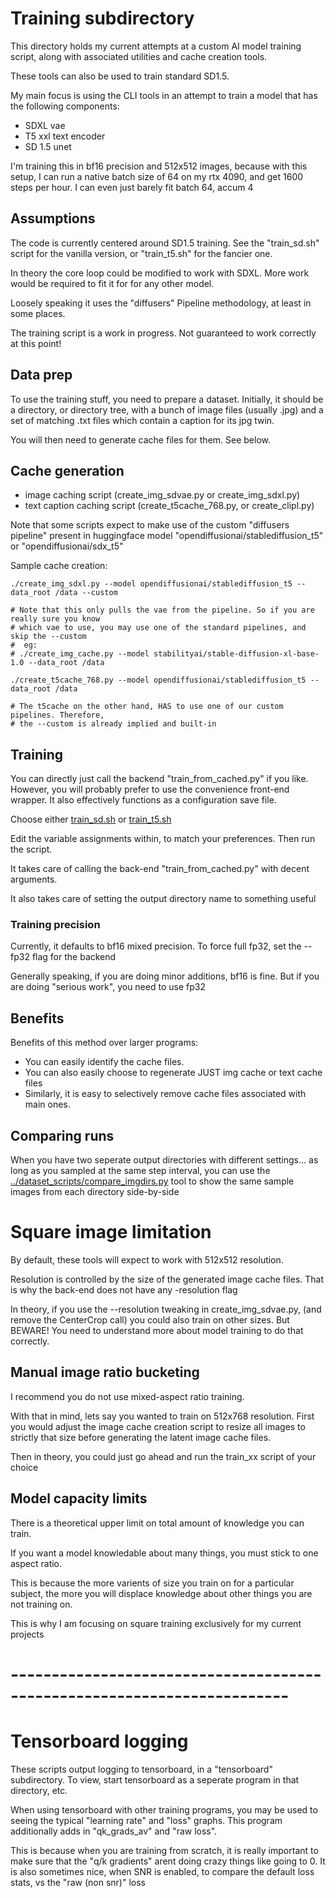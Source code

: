 # Training subdirectory

This directory holds my current attempts at a custom AI model training script,
along with associated utilities and cache creation tools.

These tools can also be used to train standard SD1.5. 

My main focus is using the CLI tools in an attempt to train a model that has
the following components:

* SDXL vae
* T5 xxl text encoder
* SD 1.5 unet

I'm training this in bf16 precision and 512x512 images, because with this setup,
I can run a native batch size of 64 on my rtx 4090, and get
1600 steps per hour. I can even just barely fit batch 64, accum 4

## Assumptions

The code is currently centered around SD1.5 training.
See the "train_sd.sh" script for the vanilla version,
or "train_t5.sh" for the fancier one.

In theory the core loop could be modified to work with SDXL.
More work would be required to fit it for for any other model.

Loosely speaking it uses the "diffusers" Pipeline methodology, at least in some places.

The training script is a work in progress. Not guaranteed to work correctly at this point!

## Data prep

To use the training stuff, you need to prepare a dataset.
Initially, it should be a directory, or directory tree, with a bunch of image files
(usually .jpg) and a set of matching .txt files which contain a caption for its jpg twin.

You will then need to generate cache files for them. See below.

## Cache generation

* image caching script (create_img_sdvae.py or create_img_sdxl.py)
* text caption caching script (create_t5cache_768.py, or create_clipl.py)


Note that some scripts expect to make use of the custom "diffusers pipeline" present in
huggingface model "opendiffusionai/stablediffusion_t5"
or "opendiffusionai/sdx_t5"

Sample cache creation:

    ./create_img_sdxl.py --model opendiffusionai/stablediffusion_t5 --data_root /data --custom

    # Note that this only pulls the vae from the pipeline. So if you are really sure you know
    # which vae to use, you may use one of the standard pipelines, and skip the --custom
    #  eg:
    # ./create_img_cache.py --model stabilityai/stable-diffusion-xl-base-1.0 --data_root /data 

    ./create_t5cache_768.py --model opendiffusionai/stablediffusion_t5 --data_root /data

    # The t5cache on the other hand, HAS to use one of our custom pipelines. Therefore,
    # the --custom is already implied and built-in

## Training

You can directly just call the backend "train_from_cached.py" if you like. 
However, you will probably prefer to use the convenience front-end wrapper.
It also effectively functions as a configuration save file.

Choose either [train_sd.sh](train_sd.sh) or [train_t5.sh](train_t5.sh)

Edit the variable assignments within, to match your preferences.
Then run the script.

It takes care of calling the back-end "train_from_cached.py" with decent arguments.

It also takes care of setting the output directory name to something useful

### Training precision

Currently, it defaults to bf16 mixed precision.
To force full fp32, set the --fp32 flag for the backend

Generally speaking, if you are doing minor additions, bf16 is fine. 
But if you are doing "serious work", you need to use fp32


## Benefits

Benefits of this method over larger programs:

* You can easily identify the cache files. 
* You can also easily choose to regenerate JUST img cache or text cache files
* Similarly, it is easy to selectively remove cache files associated with main ones.

## Comparing runs

When you have two seperate output directories with different settings...
as long as you sampled at the same step interval, you can use the 
[../dataset_scripts/compare_imgdirs.py](../dataset_scripts/compare_imgdirs.py)
tool to show the same sample images from each directory side-by-side


# Square image limitation

By default, these tools will expect to work with 512x512 resolution.

Resolution is controlled by the size of the generated image cache files.
That is why the back-end does not have any -resolution flag

In theory, if you use the --resolution tweaking in create_img_sdvae.py,
(and remove the CenterCrop call) 
you could also train on other sizes. But BEWARE!
You need to understand more about model training to do that correctly.

## Manual image ratio bucketing

I recommend you do not use mixed-aspect ratio training.

With that in mind, lets say you wanted to train on 512x768 resolution.
First you would adjust the image cache creation script to resize all images to strictly that size
before generating the latent image cache files.

Then in theory, you could just go ahead and run the train_xx script of your choice

## Model capacity limits

There is a theoretical upper limit on total amount of knowledge you can train.

If you want a model knowledable about many things, you must stick to one aspect ratio. 

This is because the more varients of size you train on for a particular subject, the more
you will displace knowledge about other things you are not training on.

This is why I am focusing on square training exclusively for my current projects

# ------------------------------------------------------------------------

# Tensorboard logging

These scripts output logging to tensorboard, in a "tensorboard" subdirectory.
To view, start tensorboard as a seperate program in that directory, etc.

When using tensorboard with other training programs, you may be used to 
seeing the typical "learning rate" and "loss" graphs.
This program additionally adds in "qk_grads_av" and "raw loss".

This is because when you are training from scratch, it is really important to make sure
that the "q/k gradients" arent doing crazy things like going to 0.
It is also sometimes nice, when SNR is enabled, to compare the default loss stats, vs the
"raw (non snr)" loss

